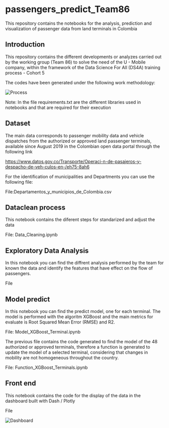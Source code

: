 # passengers_predict_Team86
This repository contains the notebooks for the analysis, prediction and visualization of passenger data from land terminals in Colombia


## Introduction
This repository contains the different developments or analyzes carried out by the working group (Team 86) to solve the need of the U - Mobile company, within the framework of the Data Science For All (DS4A) training process - Cohort 5

The codes have been generated under the following work methodology:

![Process](https://user-images.githubusercontent.com/12412106/131955451-7d2024ae-608f-4964-afa1-f9810a1ec1b3.jpg)

Note: In the file requirements.txt are the different libraries used in notebooks and that are required for their execution

## Dataset
The main data corresponds to passenger mobility data and vehicle dispatches from the authorized or approved land passenger terminals, available since August 2019 in the Colombian open data portal through the following link

https://www.datos.gov.co/Transporte/Operaci-n-de-pasajeros-y-despacho-de-veh-culos-en-/eh75-8ah6

For the identification of municipalities and Departments you can use the following file:

File:Departamentos_y_municipios_de_Colombia.csv


## Dataclean process
This notebook contains the diferent steps for standarized and adjust the data

File: Data_Cleaning.ipynb


## Exploratory Data Analysis
In this notebook you can find the diffrent analysis performed by the team for known the data and identify the features that have effect on the flow of passengers.

File


## Model predict

In this notebook you can find the predict model, one for each terminal. The model is performed with the algoritm XGBoost and the main metrics for evaluate is Root Squared Mean Error (RMSE) and R2. 

File: Model_XGBoost_Terminal.ipynb

The previous file contains the code generated to find the model of the 48 authorized or approved terminals, therefore a function is generated to update the model of a selected terminal, considering that changes in mobility are not homogeneous throughout the country.

File: Function_XGBoost_Terminals.ipynb


## Front end
This notebook contains the code for the display of the data in the dashboard built with Dash / Plotly

File

![Dashboard](https://user-images.githubusercontent.com/12412106/132024705-a54b8b8f-116a-4d5b-888e-d79d708e0627.jpeg)
